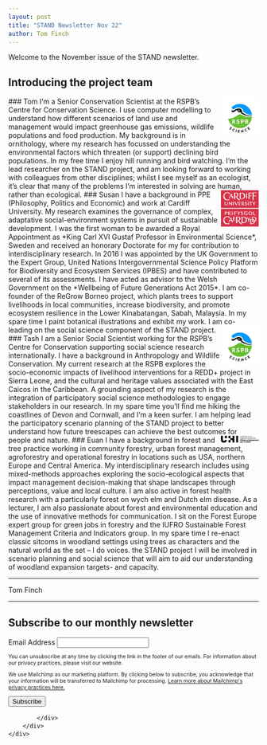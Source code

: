 ```yaml
---
layout: post
title: "STAND Newsletter Nov 22"
author: Tom Finch
---
```


Welcome to the November issue of the STAND newsletter.

## Introducing the project team
<img src="/assets/img/rspb_science.jpg" width="15%" align="right">
### Tom
I’m a Senior Conservation Scientist at the RSPB’s Centre for Conservation Science. I use computer modelling to understand how different scenarios of land use and management would impact greenhouse gas emissions, wildlife populations and food production. My background is in ornithology, where my research has focussed on understanding the environmental factors which threaten (or support) declining bird populations. In my free time I enjoy hill running and bird watching. I’m the lead researcher on the STAND project, and am looking forward to working with colleagues from other disciplines; whilst I see myself as an ecologist, it’s clear that many of the problems I’m interested in solving are human, rather than ecological.  

<img src="/assets/img/cardiff.png" width="15%" align="right">
### Susan
I have a background in PPE (Philosophy, Politics and Economic) and work at Cardiff University. My research examines the governance of complex, adaptative social-environment systems in pursuit of sustainable development. I was the first woman to be awarded a Royal Appointment as *King Carl XVI Gustaf Professor in Environmental Science*, Sweden and received an honorary Doctorate for my for contribution to interdisciplinary research. In 2016 I was appointed by the UK Government to the Expert Group, United Nations Intergovernmental Science Policy Platform for Biodiversity and Ecosystem Services (IPBES) and have contributed to several of its assessments. I have acted as advisor to the Welsh Government on the *Wellbeing of Future Generations Act 2015*. I am co-founder of the ReGrow Borneo project, which plants trees to support livelihoods in local communities, increase biodiversity, and promote ecosystem resilience in the Lower Kinabatangan, Sabah, Malaysia. In my spare time I paint botanical illustrations and exhibit my work. I am co-leading on the social science component of the STAND project.

<img src="/assets/img/rspb_science.jpg" width="15%" align="right">
### Tash
I am a Senior Social Scientist working for the RSPB’s Centre for Conservation supporting social science research internationally. I have a background in Anthropology and Wildlife Conservation. My current research at the RSPB explores the socio-economic impacts of livelihood interventions for a REDD+ project in Sierra Leone, and the cultural and heritage values associated with the East Caicos in the Caribbean.  A grounding aspect of my research is the integration of participatory social science methodologies to engage stakeholders in our research. In my spare time you’ll find me hiking the coastlines of Devon and Cornwall, and I’m a keen surfer. I am helping lead the participatory scenario planning of the STAND project to better understand how future treescapes can achieve the best outcomes for people and nature.  

<img src="/assets/img/uhi.png" width="15%" align="right">
### Euan
I have a background in forest and tree practice working in community forestry, urban forest management, agroforestry and operational forestry in locations such as USA, northern Europe and Central America. My interdisciplinary research includes using mixed-methods approaches exploring the socio-ecological aspects that impact management decision-making that shape landscapes through perceptions, value and local culture. I am also active in forest health research with a particularly forest on wych elm and Dutch elm disease. As a lecturer, I am also passionate about forest and environmental education and the use of innovative methods for communication. I sit on the Forest Europe expert group for green jobs in forestry and the IUFRO Sustainable Forest Management Criteria and Indicators group. In my spare time I re-enact classic sitcoms in woodland settings using trees as characters and the natural world as the set – I do voices. the STAND project I will be involved in scenario planning and social science that will aim to aid our understanding of woodland expansion targets- and capacity.

***
Tom Finch

***

<!-- Begin Mailchimp Signup Form -->
<div id="mc_embed_signup">
    <form action="https://github.us10.list-manage.com/subscribe/post?u=0eb58357dda98df7c3c199f7a&amp;id=aa38a70a44&amp;v_id=5024&amp;f_id=00e329e2f0" method="post" id="mc-embedded-subscribe-form" name="mc-embedded-subscribe-form" class="validate" target="_self">
        <div id="mc_embed_signup_scroll">
        <h2>Subscribe to our monthly newsletter</h2>
<div class="mc-field-group">
	<label for="mce-EMAIL">Email Address</label>
	<input type="email" value="" name="EMAIL" class="required email" id="mce-EMAIL" required>
	<span id="mce-EMAIL-HELPERTEXT" class="helper_text"></span>
</div>
<div id="mergeRow-gdpr" class="mergeRow gdpr-mergeRow content__gdprBlock mc-field-group">
    <div class="content__gdpr">
        <p style="font-size:75%;">You can unsubscribe at any time by clicking the link in the footer of our emails. For information about our privacy practices, please visit our website.</p>
    </div>
    <div class="content__gdprLegal">
        <p style="font-size:75%;">We use Mailchimp as our marketing platform. By clicking below to subscribe, you acknowledge that your information will be transferred to Mailchimp for processing. <a href="https://mailchimp.com/legal/terms" target="_blank">Learn more about Mailchimp's privacy practices here.</a></p>
    </div>
</div>
	<div id="mce-responses" class="clear foot">
		<div class="response" id="mce-error-response" style="display:none"></div>
		<div class="response" id="mce-success-response" style="display:none"></div>
	</div>    <!-- real people should not fill this in and expect good things - do not remove this or risk form bot signups-->
    <div style="position: absolute; left: -5000px;" aria-hidden="true"><input type="text" name="b_0eb58357dda98df7c3c199f7a_aa38a70a44" tabindex="-1" value=""></div>
        <div class="optionalParent">
            <div class="clear foot">
                <input type="submit" value="Subscribe" name="subscribe" id="mc-embedded-subscribe" class="button">
              
            </div>
        </div>
    </div>
</form>
</div>

<!--End mc_embed_signup-->
